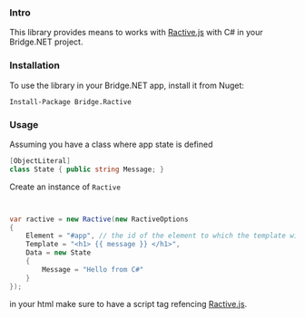 ### Intro
This library provides means to works with [Ractive.js](http://www.ractivejs.org/) with C# in your Bridge.NET project.

### Installation
To use the library in your Bridge.NET app, install it from Nuget:

```Install-Package Bridge.Ractive```

### Usage
Assuming you have a class where app state is defined 
```csharp
[ObjectLiteral]
class State { public string Message; }
```

Create an instance of `Ractive`

```csharp


var ractive = new Ractive(new RactiveOptions 
{
    Element = "#app", // the id of the element to which the template will be bound
    Template = "<h1> {{ message }} </h1>",
    Data = new State 
    {
        Message = "Hello from C#"
    }
});
```

in your html make sure to have a script tag refencing [Ractive.js](http://www.ractivejs.org/). 
